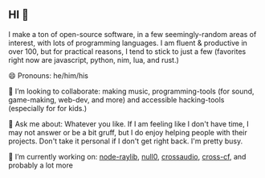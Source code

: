 ## HI 👋

I make a ton of open-source software, in a few seemingly-random areas of interest, with lots of programming languages. I am fluent & productive in over 100, but for practical reasons, I tend to stick to just a few (favorites right now are javascript, python, nim, lua, and rust.)

😄 Pronouns: he/him/his

👯 I’m looking to collaborate: making music, programming-tools (for sound, game-making, web-dev, and more) and accessible hacking-tools (especially for for kids.)

💬 Ask me about: Whatever you like. If I am feeling like I don't have time, I may not answer or be a bit gruff, but I do enjoy helping people with their projects. Don't take it personal if I don't get right back. I'm pretty busy.

🔭 I’m currently working on: [node-raylib](https://github.com/RobLoach/node-raylib), [null0](https://github.com/notnullgames/null0), [crossaudio](https://konsumer.js.org/crossaudio/), [cross-cf](https://github.com/konsumer/cross-cf), and probably a lot more
